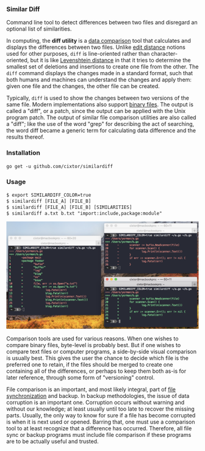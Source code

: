 ### Similar Diff

Command line tool to detect differences between two files and disregard an optional list of similarities.

In computing, the **diff utility** is a [data comparison](https://en.wikipedia.org/wiki/File_comparison) tool that calculates and displays the differences between two files. Unlike [edit distance](https://en.wikipedia.org/wiki/Edit_distance) notions used for other purposes, `diff` is line-oriented rather than character-oriented, but it is like [Levenshtein distance](https://en.wikipedia.org/wiki/Levenshtein_distance) in that it tries to determine the smallest set of deletions and insertions to create one file from the other. The `diff` command displays the changes made in a standard format, such that both humans and machines can understand the changes and apply them: given one file and the changes, the other file can be created.

Typically, `diff` is used to show the changes between two versions of the same file. Modern implementations also support [binary files](https://en.wikipedia.org/wiki/Binary_file). The output is called a "diff", or a patch, since the output can be applied with the Unix program patch. The output of similar file comparison utilities are also called a "diff"; like the use of the word "grep" for describing the act of searching, the word diff became a generic term for calculating data difference and the results thereof.

### Installation

```
go get -u github.com/cixtor/similardiff
```

### Usage

```
$ export SIMILARDIFF_COLOR=true
$ similardiff [FILE_A] [FILE_B]
$ similardiff [FILE_A] [FILE_B] [SIMILARITIES]
$ similardiff a.txt b.txt "import:include,package:module"
```

![screenshot](screenshot.png)

Comparison tools are used for various reasons. When one wishes to compare binary files, byte-level is probably best. But if one wishes to compare text files or computer programs, a side-by-side visual comparison is usually best. This gives the user the chance to decide which file is the preferred one to retain, if the files should be merged to create one containing all of the differences, or perhaps to keep them both as-is for later reference, through some form of "versioning" control.

File comparison is an important, and most likely integral, part of [file synchronization](https://en.wikipedia.org/wiki/File_synchronization) and backup. In backup methodologies, the issue of data corruption is an important one. Corruption occurs without warning and without our knowledge; at least usually until too late to recover the missing parts. Usually, the only way to know for sure if a file has become corrupted is when it is next used or opened. Barring that, one must use a comparison tool to at least recognize that a difference has occurred. Therefore, all file sync or backup programs must include file comparison if these programs are to be actually useful and trusted.
